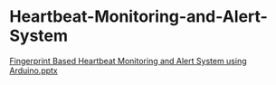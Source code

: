 # Heartbeat-Monitoring-and-Alert-System

[Fingerprint Based Heartbeat Monitoring and Alert System using Arduino.pptx](https://github.com/preethamabhishek2062/Heartbeat-Monitoring-and-Alert-System/files/6830792/Fingerprint.Based.Heartbeat.Monitoring.and.Alert.System.using.Arduino.pptx)
